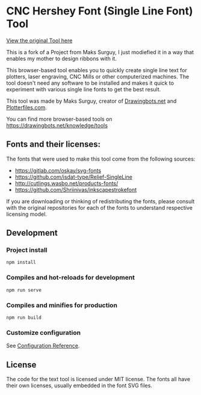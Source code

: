 # CNC Hershey Font (Single Line Font) Tool

[View the original Tool here](https://msurguy.github.io/cnc-text-tool/)

This is a fork of a Project from Maks Surguy, I just modiefied it in a way that enables my mother to design ribbons with it.

This browser-based tool enables you to quickly create single line text for plotters, laser engraving, CNC Mills or other computerized machines. The tool doesn't need any software to be installed and makes it quick to experiment with various single line fonts to get the best result. 

This tool was made by Maks Surguy, creator of [Drawingbots.net](https://drawingbots.net/) and [Plotterfiles.com](https://plotterfiles.com/). 

You can find more browser-based tools on https://drawingbots.net/knowledge/tools

## Fonts and their licenses:

The fonts that were used to make this tool come from the following sources:

- https://gitlab.com/oskay/svg-fonts
- https://github.com/isdat-type/Relief-SingleLine
- http://cutlings.wasbo.net/products-fonts/
- https://github.com/Shriinivas/inkscapestrokefont

If you are downloading or thinking of redistributing the fonts, please consult with the original repositories for each of the fonts to understand respective licensing model. 

## Development

### Project install
```
npm install
```

### Compiles and hot-reloads for development
```
npm run serve
```

### Compiles and minifies for production
```
npm run build
```

### Customize configuration
See [Configuration Reference](https://cli.vuejs.org/config/).

## License

The code for the text tool is licensed under MIT license. The fonts all have their own licenses, usually embedded in the font SVG files.
